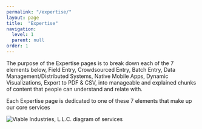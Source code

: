 ```yaml
---
permalink: "/expertise/"
layout: page
title:  "Expertise"
navigation:
  level: 1
  parent: null
order: 1
---
```

The purpose of the Expertise pages is to break down each of the 7 elements below, Field Entry, Crowdsourced Entry, Batch Entry, Data Management/Distributed Systems, Native Mobile Apps, Dynamic Visualizations, Export to PDF & CSV, into manageable and explained chunks of content that people can understand and relate with.

Each Expertise page is dedicated to one of these 7 elements that make up our core services

<img src="/images/diagram-Services.png" alt="Viable Industries, L.L.C. diagram of services" title="" />